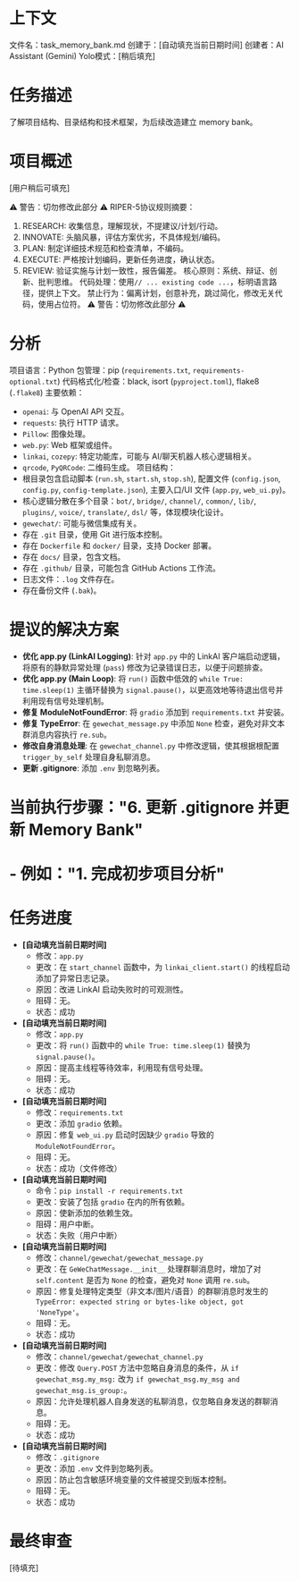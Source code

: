 # 上下文
文件名：task_memory_bank.md
创建于：[自动填充当前日期时间]
创建者：AI Assistant (Gemini)
Yolo模式：[稍后填充]

# 任务描述
了解项目结构、目录结构和技术框架，为后续改造建立 memory bank。

# 项目概述
[用户稍后可填充]

⚠️ 警告：切勿修改此部分 ⚠️
RIPER-5协议规则摘要：
1.  RESEARCH: 收集信息，理解现状，不提建议/计划/行动。
2.  INNOVATE: 头脑风暴，评估方案优劣，不具体规划/编码。
3.  PLAN: 制定详细技术规范和检查清单，不编码。
4.  EXECUTE: 严格按计划编码，更新任务进度，确认状态。
5.  REVIEW: 验证实施与计划一致性，报告偏差。
核心原则：系统、辩证、创新、批判思维。
代码处理：使用`// ... existing code ...`，标明语言路径，提供上下文。
禁止行为：偏离计划，创意补充，跳过简化，修改无关代码，使用占位符。
⚠️ 警告：切勿修改此部分 ⚠️

# 分析
项目语言：Python
包管理：pip (`requirements.txt`, `requirements-optional.txt`)
代码格式化/检查：black, isort (`pyproject.toml`), flake8 (`.flake8`)
主要依赖：
- `openai`: 与 OpenAI API 交互。
- `requests`: 执行 HTTP 请求。
- `Pillow`: 图像处理。
- `web.py`: Web 框架或组件。
- `linkai`, `cozepy`: 特定功能库，可能与 AI/聊天机器人核心逻辑相关。
- `qrcode`, `PyQRCode`: 二维码生成。
项目结构：
- 根目录包含启动脚本 (`run.sh`, `start.sh`, `stop.sh`), 配置文件 (`config.json`, `config.py`, `config-template.json`), 主要入口/UI 文件 (`app.py`, `web_ui.py`)。
- 核心逻辑分散在多个目录：`bot/`, `bridge/`, `channel/`, `common/`, `lib/`, `plugins/`, `voice/`, `translate/`, `dsl/` 等，体现模块化设计。
- `gewechat/`: 可能与微信集成有关。
- 存在 `.git` 目录，使用 Git 进行版本控制。
- 存在 `Dockerfile` 和 `docker/` 目录，支持 Docker 部署。
- 存在 `docs/` 目录，包含文档。
- 存在 `.github/` 目录，可能包含 GitHub Actions 工作流。
- 日志文件：`.log` 文件存在。
- 存在备份文件 (`.bak`)。

# 提议的解决方案
- **优化 app.py (LinkAI Logging)**: 针对 `app.py` 中的 LinkAI 客户端启动逻辑，将原有的静默异常处理 (`pass`) 修改为记录错误日志，以便于问题排查。
- **优化 app.py (Main Loop)**: 将 `run()` 函数中低效的 `while True: time.sleep(1)` 主循环替换为 `signal.pause()`，以更高效地等待退出信号并利用现有信号处理机制。
- **修复 ModuleNotFoundError**: 将 `gradio` 添加到 `requirements.txt` 并安装。
- **修复 TypeError**: 在 `gewechat_message.py` 中添加 `None` 检查，避免对非文本群消息内容执行 `re.sub`。
- **修改自身消息处理**: 在 `gewechat_channel.py` 中修改逻辑，使其根据根配置 `trigger_by_self` 处理自身私聊消息。
- **更新 .gitignore**: 添加 `.env` 到忽略列表。

# 当前执行步骤：\"6. 更新 .gitignore 并更新 Memory Bank\"
# - 例如：\"1. 完成初步项目分析\"

# 任务进度
- **[自动填充当前日期时间]**
  - 修改：`app.py`
  - 更改：在 `start_channel` 函数中，为 `linkai_client.start()` 的线程启动添加了异常日志记录。
  - 原因：改进 LinkAI 启动失败时的可观测性。
  - 阻碍：无。
  - 状态：成功
- **[自动填充当前日期时间]**
  - 修改：`app.py`
  - 更改：将 `run()` 函数中的 `while True: time.sleep(1)` 替换为 `signal.pause()`。
  - 原因：提高主线程等待效率，利用现有信号处理。
  - 阻碍：无。
  - 状态：成功
- **[自动填充当前日期时间]**
  - 修改：`requirements.txt`
  - 更改：添加 `gradio` 依赖。
  - 原因：修复 `web_ui.py` 启动时因缺少 `gradio` 导致的 `ModuleNotFoundError`。
  - 阻碍：无。
  - 状态：成功（文件修改）
- **[自动填充当前日期时间]**
  - 命令：`pip install -r requirements.txt`
  - 更改：安装了包括 `gradio` 在内的所有依赖。
  - 原因：使新添加的依赖生效。
  - 阻碍：用户中断。
  - 状态：失败（用户中断）
- **[自动填充当前日期时间]**
  - 修改：`channel/gewechat/gewechat_message.py`
  - 更改：在 `GeWeChatMessage.__init__` 处理群聊消息时，增加了对 `self.content` 是否为 `None` 的检查，避免对 `None` 调用 `re.sub`。
  - 原因：修复处理特定类型（非文本/图片/语音）的群聊消息时发生的 `TypeError: expected string or bytes-like object, got 'NoneType'`。
  - 阻碍：无。
  - 状态：成功
- **[自动填充当前日期时间]**
  - 修改：`channel/gewechat/gewechat_channel.py`
  - 更改：修改 `Query.POST` 方法中忽略自身消息的条件，从 `if gewechat_msg.my_msg:` 改为 `if gewechat_msg.my_msg and gewechat_msg.is_group:`。
  - 原因：允许处理机器人自身发送的私聊消息，仅忽略自身发送的群聊消息。
  - 阻碍：无。
  - 状态：成功
- **[自动填充当前日期时间]**
  - 修改：`.gitignore`
  - 更改：添加 `.env` 文件到忽略列表。
  - 原因：防止包含敏感环境变量的文件被提交到版本控制。
  - 阻碍：无。
  - 状态：成功

# 最终审查
[待填充] 